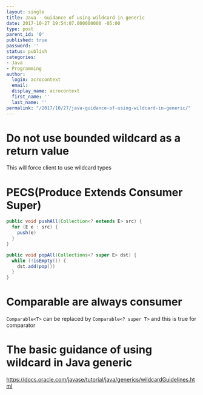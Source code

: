 ```yaml
---
layout: single
title: Java - Guidance of using wildcard in generic
date: 2017-10-27 19:54:07.000000000 -05:00
type: post
parent_id: '0'
published: true
password: ''
status: publish
categories:
- Java
- Programming
author:
  login: acrocontext
  email:  
  display_name: acrocontext
  first_name: ''
  last_name: ''
permalink: "/2017/10/27/java-guidance-of-using-wildcard-in-generic/"
---
```

# Do not use bounded wildcard as a return value
This will force client to use wildcard types

# PECS(Produce Extends Consumer Super)
```java
public void pushAll(Collection<? extends E> src) {
  for (E e : src) {
    push(e)
  }
}
```

```java
public void popAll(Collections<? super E> dst) {
  while (!isEmpty()) {
    dst.add(pop())
  }
}
```

# Comparable are always consumer
`Comparable<T>` can be replaced by `Comparable<? super T>` and this is true for comparator

# The basic guidance of using wildcard in Java generic
https://docs.oracle.com/javase/tutorial/java/generics/wildcardGuidelines.html
